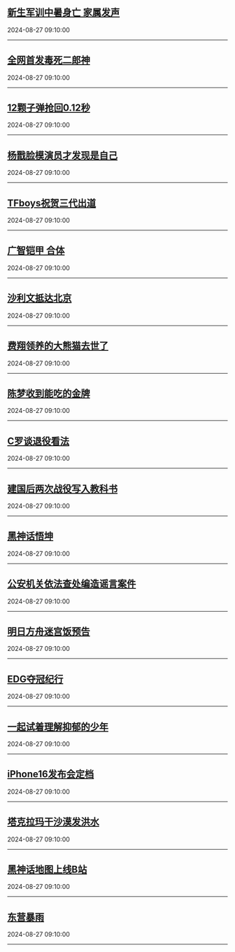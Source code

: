 ## [新生军训中暑身亡 家属发声](https://search.bilibili.com/all?vt=36849326&keyword=%E6%96%B0%E7%94%9F%E5%86%9B%E8%AE%AD%E4%B8%AD%E6%9A%91%E8%BA%AB%E4%BA%A1+%E5%AE%B6%E5%B1%9E%E5%8F%91%E5%A3%B0&order=click)

2024-08-27 09:10:00

---
## [全网首发毒死二郎神](https://search.bilibili.com/all?vt=36849326&keyword=%E5%85%A8%E7%BD%91%E9%A6%96%E5%8F%91%E6%AF%92%E6%AD%BB%E4%BA%8C%E9%83%8E%E7%A5%9E&order=click)

2024-08-27 09:10:00

---
## [12颗子弹抢回0.12秒](https://search.bilibili.com/all?vt=36849326&keyword=12%E9%A2%97%E5%AD%90%E5%BC%B9%E6%8A%A2%E5%9B%9E0.12%E7%A7%92&order=click)

2024-08-27 09:10:00

---
## [杨戬脸模演员才发现是自己](https://search.bilibili.com/all?vt=36849326&keyword=%E6%9D%A8%E6%88%AC%E8%84%B8%E6%A8%A1%E6%BC%94%E5%91%98%E6%89%8D%E5%8F%91%E7%8E%B0%E6%98%AF%E8%87%AA%E5%B7%B1&order=click)

2024-08-27 09:10:00

---
## [TFboys祝贺三代出道](https://search.bilibili.com/all?vt=36849326&keyword=TFboys%E7%A5%9D%E8%B4%BA%E4%B8%89%E4%BB%A3%E5%87%BA%E9%81%93&order=click)

2024-08-27 09:10:00

---
## [广智铠甲 合体](https://search.bilibili.com/all?vt=36849326&keyword=%E5%B9%BF%E6%99%BA%E9%93%A0%E7%94%B2+%E5%90%88%E4%BD%93&order=click)

2024-08-27 09:10:00

---
## [沙利文抵达北京](https://search.bilibili.com/all?vt=36849326&keyword=%E6%B2%99%E5%88%A9%E6%96%87%E6%8A%B5%E8%BE%BE%E5%8C%97%E4%BA%AC&order=click)

2024-08-27 09:10:00

---
## [费翔领养的大熊猫去世了](https://search.bilibili.com/all?vt=36849326&keyword=%E8%B4%B9%E7%BF%94%E9%A2%86%E5%85%BB%E7%9A%84%E5%A4%A7%E7%86%8A%E7%8C%AB%E5%8E%BB%E4%B8%96%E4%BA%86&order=click)

2024-08-27 09:10:00

---
## [陈梦收到能吃的金牌](https://search.bilibili.com/all?vt=36849326&keyword=%E9%99%88%E6%A2%A6%E6%94%B6%E5%88%B0%E8%83%BD%E5%90%83%E7%9A%84%E9%87%91%E7%89%8C&order=click)

2024-08-27 09:10:00

---
## [C罗谈退役看法](https://search.bilibili.com/all?vt=36849326&keyword=C%E7%BD%97%E8%B0%88%E9%80%80%E5%BD%B9%E7%9C%8B%E6%B3%95&order=click)

2024-08-27 09:10:00

---
## [建国后两次战役写入教科书](https://search.bilibili.com/all?vt=36849326&keyword=%E5%BB%BA%E5%9B%BD%E5%90%8E%E4%B8%A4%E6%AC%A1%E6%88%98%E5%BD%B9%E5%86%99%E5%85%A5%E6%95%99%E7%A7%91%E4%B9%A6&order=click)

2024-08-27 09:10:00

---
## [黑神话悟坤](https://search.bilibili.com/all?vt=36849326&keyword=%E9%BB%91%E7%A5%9E%E8%AF%9D%E6%82%9F%E5%9D%A4&order=click)

2024-08-27 09:10:00

---
## [公安机关依法查处编造谣言案件](https://search.bilibili.com/all?vt=36849326&keyword=%E5%85%AC%E5%AE%89%E6%9C%BA%E5%85%B3%E4%BE%9D%E6%B3%95%E6%9F%A5%E5%A4%84%E7%BC%96%E9%80%A0%E8%B0%A3%E8%A8%80%E6%A1%88%E4%BB%B6&order=click)

2024-08-27 09:10:00

---
## [明日方舟迷宫饭预告](https://search.bilibili.com/all?vt=36849326&keyword=%E6%98%8E%E6%97%A5%E6%96%B9%E8%88%9F%E8%BF%B7%E5%AE%AB%E9%A5%AD%E9%A2%84%E5%91%8A&order=click)

2024-08-27 09:10:00

---
## [EDG夺冠纪行](https://search.bilibili.com/all?vt=36849326&keyword=EDG%E5%A4%BA%E5%86%A0%E7%BA%AA%E8%A1%8C&order=click)

2024-08-27 09:10:00

---
## [一起试着理解抑郁的少年](https://search.bilibili.com/all?vt=36849326&keyword=%E4%B8%80%E8%B5%B7%E8%AF%95%E7%9D%80%E7%90%86%E8%A7%A3%E6%8A%91%E9%83%81%E7%9A%84%E5%B0%91%E5%B9%B4&order=click)

2024-08-27 09:10:00

---
## [iPhone16发布会定档](https://search.bilibili.com/all?vt=36849326&keyword=iPhone16%E5%8F%91%E5%B8%83%E4%BC%9A%E5%AE%9A%E6%A1%A3&order=click)

2024-08-27 09:10:00

---
## [塔克拉玛干沙漠发洪水](https://search.bilibili.com/all?vt=36849326&keyword=%E5%A1%94%E5%85%8B%E6%8B%89%E7%8E%9B%E5%B9%B2%E6%B2%99%E6%BC%A0%E5%8F%91%E6%B4%AA%E6%B0%B4&order=click)

2024-08-27 09:10:00

---
## [黑神话地图上线B站](https://search.bilibili.com/all?vt=36849326&keyword=%E9%BB%91%E7%A5%9E%E8%AF%9D%E5%9C%B0%E5%9B%BE%E4%B8%8A%E7%BA%BFB%E7%AB%99&order=click)

2024-08-27 09:10:00

---
## [东营暴雨](https://search.bilibili.com/all?vt=36849326&keyword=%E4%B8%9C%E8%90%A5%E6%9A%B4%E9%9B%A8&order=click)

2024-08-27 09:10:00

---
